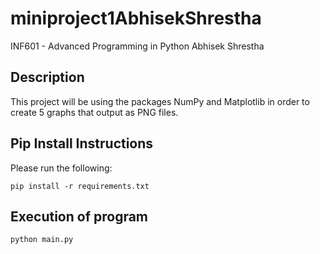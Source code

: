 # miniproject1AbhisekShrestha
INF601 - Advanced Programming in Python
Abhisek Shrestha



## Description
This project will be using the packages NumPy and Matplotlib in order to create 5 graphs that output as PNG files.

## Pip Install Instructions

Please run the following:

```
pip install -r requirements.txt
```
## Execution of program

```python main.py```